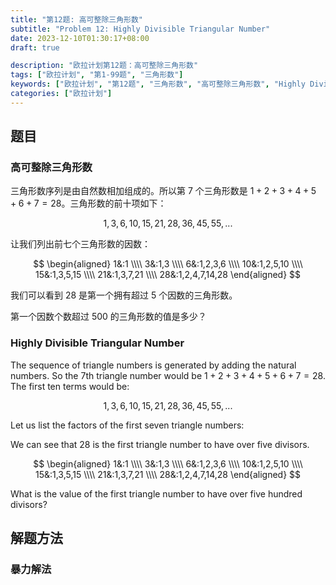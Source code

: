 ```yaml
---
title: "第12题: 高可整除三角形数"
subtitle: "Problem 12: Highly Divisible Triangular Number"
date: 2023-12-10T01:30:17+08:00
draft: true

description: "欧拉计划第12题：高可整除三角形数"
tags: ["欧拉计划", "第1-99题", "三角形数"]
keywords: ["欧拉计划", "第12题", "三角形数", "高可整除三角形数", "Highly Divisible Triangular Number"]
categories: ["欧拉计划"]
---
```

## 题目

### 高可整除三角形数

三角形数序列是由自然数相加组成的。所以第 $7$ 个三角形数是 $1+2+3+4+5+6+7=28$。三角形数的前十项如下：

$$
1,3,6,10,15,21,28,36,45,55,...
$$

让我们列出前七个三角形数的因数：

$$
\begin{aligned}
1&:1 \\\\
3&:1,3 \\\\
6&:1,2,3,6 \\\\
10&:1,2,5,10 \\\\
15&:1,3,5,15 \\\\
21&:1,3,7,21 \\\\
28&:1,2,4,7,14,28
\end{aligned}
$$

我们可以看到 $28$ 是第一个拥有超过 $5$ 个因数的三角形数。

第一个因数个数超过 $500$ 的三角形数的值是多少？

### Highly Divisible Triangular Number

The sequence of triangle numbers is generated by adding the natural numbers. So the $7$th triangle number would be $1+2+3+4+5+6+7=28$. The first ten terms would be: 

$$
1,3,6,10,15,21,28,36,45,55,...
$$

Let us list the factors of the first seven triangle numbers:

We can see that $28$ is the first triangle number to have over five divisors.

$$
\begin{aligned}
1&:1 \\\\
3&:1,3 \\\\
6&:1,2,3,6 \\\\
10&:1,2,5,10 \\\\
15&:1,3,5,15 \\\\
21&:1,3,7,21 \\\\
28&:1,2,4,7,14,28
\end{aligned}
$$

What is the value of the first triangle number to have over five hundred divisors?

## 解题方法

### 暴力解法
